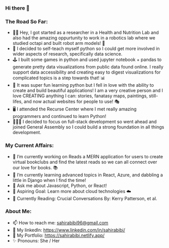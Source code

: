 ### Hi there 👋


### The Road So Far: 
  - 👋🏼 Hey, I got started as a researcher in a Health and Nutrition Lab and also had the amazing oppurtunity to work in a robotics lab where we studied octapi and built robot arm models! 🐙
  - 🐍 I decided to self-teach myself python so I could get more involved in wider aspects of research, specifically data science. 
  - 🕹 I built some games in python  and used jupyter notebook + pandas to generate pretty data visualizations from public data found online. I really support data accessibility and creating easy to digest visualizations for complicated topics is a step towards that!  📊
  - 🎨 It was super fun learning python but I fell in love with the ability to create and build beautiful applications! I am a very creative person and I love CREATING anything I can: stories, fanatasy maps, paintings, still-lifes, and now actual websites for people to use! 🎭  
  - 🖥 I attended the Recurse Center where I met really amazing programmers and continued to learn Python!
  - 👩🏻‍💻 I decided to focus on full-stack development so went ahead and joined General Assembly so I could build a strong foundation in all things development. 

### My Current Affairs:
  - 🔭 I’m currently working on Reads a MERN application for users to create virtual bookclubs and find the latest reads so we can all connect over our love for books. 📚
  - 🌱 I’m currently learning advanced topics in React, Azure, and dabbling a little in Django when I find the time! 
  - 💬 Ask me about Javascript, Python, or React!
  - 🎯 Aspiring Goal: Learn more about cloud technologies ☁️ 
  - 📖 Currently Reading: Crucial Conversations By: Kerry Patterson, et al.

### About Me: 
  - 📫 How to reach me: sahirabibi96@gmail.com 
  - 📄 My linkedIn: https://www.linkedin.com/in/sahirabibi/
  - 📁 My Portfolio: https://sahirabibi.netlify.app/
  - ✨ Pronouns: She / Her
 


